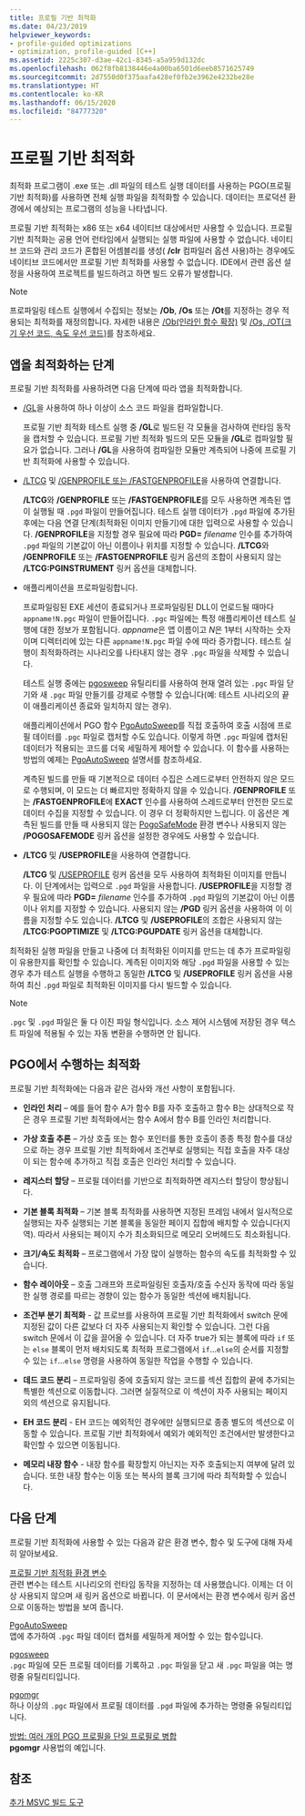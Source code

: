 ```yaml
---
title: 프로필 기반 최적화
ms.date: 04/23/2019
helpviewer_keywords:
- profile-guided optimizations
- optimization, profile-guided [C++]
ms.assetid: 2225c307-d3ae-42c1-8345-a5a959d132dc
ms.openlocfilehash: 062f8fb8138446e4a00ba6501d6eeb8571625749
ms.sourcegitcommit: 2d7550d0f375aafa428ef0fb2e3962e4232be28e
ms.translationtype: HT
ms.contentlocale: ko-KR
ms.lasthandoff: 06/15/2020
ms.locfileid: "84777320"
---
```

# <a name="profile-guided-optimizations"></a>프로필 기반 최적화

최적화 프로그램이 .exe 또는 .dll 파일의 테스트 실행 데이터를 사용하는 PGO(프로필 기반 최적화)를 사용하면 전체 실행 파일을 최적화할 수 있습니다. 데이터는 프로덕션 환경에서 예상되는 프로그램의 성능을 나타냅니다.

프로필 기반 최적화는 x86 또는 x64 네이티브 대상에서만 사용할 수 있습니다. 프로필 기반 최적화는 공용 언어 런타임에서 실행되는 실행 파일에 사용할 수 없습니다. 네이티브 코드와 관리 코드가 혼합된 어셈블리를 생성( **/clr** 컴파일러 옵션 사용)하는 경우에도 네이티브 코드에서만 프로필 기반 최적화를 사용할 수 없습니다. IDE에서 관련 옵션 설정을 사용하여 프로젝트를 빌드하려고 하면 빌드 오류가 발생합니다.

> [!NOTE]
> 프로파일링 테스트 실행에서 수집되는 정보는 **/Ob**, **/Os** 또는 **/Ot**를 지정하는 경우 적용되는 최적화를 재정의합니다. 자세한 내용은 [/Ob(인라인 함수 확장)](reference/ob-inline-function-expansion.md) 및 [/Os, /OT(크기 우선 코드, 속도 우선 코드)](reference/os-ot-favor-small-code-favor-fast-code.md)를 참조하세요.

## <a name="steps-to-optimize-your-app"></a>앱을 최적화하는 단계

프로필 기반 최적화를 사용하려면 다음 단계에 따라 앱을 최적화합니다.

- [/GL](reference/gl-whole-program-optimization.md)을 사용하여 하나 이상이 소스 코드 파일을 컴파일합니다.

   프로필 기반 최적화 테스트 실행 중 **/GL**로 빌드된 각 모듈을 검사하여 런타임 동작을 캡처할 수 있습니다. 프로필 기반 최적화 빌드의 모든 모듈을 **/GL**로 컴파일할 필요가 없습니다. 그러나 **/GL**을 사용하여 컴파일한 모듈만 계측되어 나중에 프로필 기반 최적화에 사용할 수 있습니다.

- [/LTCG](reference/ltcg-link-time-code-generation.md) 및 [/GENPROFILE 또는 /FASTGENPROFILE](reference/genprofile-fastgenprofile-generate-profiling-instrumented-build.md)을 사용하여 연결합니다.

   **/LTCG**와 **/GENPROFILE** 또는 **/FASTGENPROFILE**를 모두 사용하면 계측된 앱이 실행될 때 `.pgd` 파일이 만들어집니다. 테스트 실행 데이터가 `.pgd` 파일에 추가된 후에는 다음 연결 단계(최적화된 이미지 만들기)에 대한 입력으로 사용할 수 있습니다. **/GENPROFILE**을 지정할 경우 필요에 따라 **PGD=** _filename_ 인수를 추가하여 `.pgd` 파일의 기본값이 아닌 이름이나 위치를 지정할 수 있습니다. **/LTCG**와 **/GENPROFILE** 또는 **/FASTGENPROFILE** 링커 옵션의 조합이 사용되지 않는 **/LTCG:PGINSTRUMENT** 링커 옵션을 대체합니다.

- 애플리케이션을 프로파일링합니다.

   프로파일링된 EXE 세션이 종료되거나 프로파일링된 DLL이 언로드될 때마다 `appname!N.pgc` 파일이 만들어집니다. `.pgc` 파일에는 특정 애플리케이션 테스트 실행에 대한 정보가 포함됩니다. *appname*은 앱 이름이고 *N*은 1부터 시작하는 숫자이며 디렉터리에 있는 다른 `appname!N.pgc` 파일 수에 따라 증가합니다. 테스트 실행이 최적화하려는 시나리오를 나타내지 않는 경우 `.pgc` 파일을 삭제할 수 있습니다.

   테스트 실행 중에는 [pgosweep](pgosweep.md) 유틸리티를 사용하여 현재 열려 있는 `.pgc` 파일 닫기와 새 `.pgc` 파일 만들기를 강제로 수행할 수 있습니다(예: 테스트 시나리오의 끝이 애플리케이션 종료와 일치하지 않는 경우).

   애플리케이션에서 PGO 함수 [PgoAutoSweep](pgoautosweep.md)를 직접 호출하여 호출 시점에 프로필 데이터를 `.pgc` 파일로 캡처할 수도 있습니다. 이렇게 하면 `.pgc` 파일에 캡처된 데이터가 적용되는 코드를 더욱 세밀하게 제어할 수 있습니다. 이 함수를 사용하는 방법의 예제는 [PgoAutoSweep](pgoautosweep.md) 설명서를 참조하세요.

   계측된 빌드를 만들 때 기본적으로 데이터 수집은 스레드로부터 안전하지 않은 모드로 수행되며, 이 모드는 더 빠르지만 정확하지 않을 수 있습니다. **/GENPROFILE** 또는 **/FASTGENPROFILE**에 **EXACT** 인수를 사용하여 스레드로부터 안전한 모드로 데이터 수집을 지정할 수 있습니다. 이 경우 더 정확하지만 느립니다. 이 옵션은 계측된 빌드를 만들 때 사용되지 않는 [PogoSafeMode](environment-variables-for-profile-guided-optimizations.md#pogosafemode) 환경 변수나 사용되지 않는 **/POGOSAFEMODE** 링커 옵션을 설정한 경우에도 사용할 수 있습니다.

- **/LTCG** 및 **/USEPROFILE**을 사용하여 연결합니다.

   **/LTCG** 및 [/USEPROFILE](reference/useprofile.md) 링커 옵션을 모두 사용하여 최적화된 이미지를 만듭니다. 이 단계에서는 입력으로 `.pgd` 파일을 사용합니다. **/USEPROFILE**을 지정할 경우 필요에 따라 **PGD=** _filename_ 인수를 추가하여 `.pgd` 파일의 기본값이 아닌 이름이나 위치를 지정할 수 있습니다. 사용되지 않는 **/PGD** 링커 옵션을 사용하여 이 이름을 지정할 수도 있습니다. **/LTCG** 및 **/USEPROFILE**의 조합은 사용되지 않는 **/LTCG:PGOPTIMIZE** 및 **/LTCG:PGUPDATE** 링커 옵션을 대체합니다.

최적화된 실행 파일을 만들고 나중에 더 최적화된 이미지를 만드는 데 추가 프로파일링이 유용한지를 확인할 수 있습니다. 계측된 이미지와 해당 `.pgd` 파일을 사용할 수 있는 경우 추가 테스트 실행을 수행하고 동일한 **/LTCG** 및 **/USEPROFILE** 링커 옵션을 사용하여 최신 `.pgd` 파일로 최적화된 이미지를 다시 빌드할 수 있습니다.

> [!NOTE]
> `.pgc` 및 `.pgd` 파일은 둘 다 이진 파일 형식입니다. 소스 제어 시스템에 저장된 경우 텍스트 파일에 적용될 수 있는 자동 변환을 수행하면 안 됩니다.

## <a name="optimizations-performed-by-pgo"></a>PGO에서 수행하는 최적화

프로필 기반 최적화에는 다음과 같은 검사와 개선 사항이 포함됩니다.

- **인라인 처리** – 예를 들어 함수 A가 함수 B를 자주 호출하고 함수 B는 상대적으로 작은 경우 프로필 기반 최적화에서는 함수 A에서 함수 B를 인라인 처리합니다.

- **가상 호출 추론** – 가상 호출 또는 함수 포인터를 통한 호출이 종종 특정 함수를 대상으로 하는 경우 프로필 기반 최적화에서 조건부로 실행되는 직접 호출을 자주 대상이 되는 함수에 추가하고 직접 호출은 인라인 처리할 수 있습니다.

- **레지스터 할당** – 프로필 데이터를 기반으로 최적화하면 레지스터 할당이 향상됩니다.

- **기본 블록 최적화** – 기본 블록 최적화를 사용하면 지정된 프레임 내에서 일시적으로 실행되는 자주 실행되는 기본 블록을 동일한 페이지 집합에 배치할 수 있습니다(지역). 따라서 사용되는 페이지 수가 최소화되므로 메모리 오버헤드도 최소화됩니다.

- **크기/속도 최적화** – 프로그램에서 가장 많이 실행하는 함수의 속도를 최적화할 수 있습니다.

- **함수 레이아웃** – 호출 그래프와 프로파일링된 호출자/호출 수신자 동작에 따라 동일한 실행 경로를 따르는 경향이 있는 함수가 동일한 섹션에 배치됩니다.

- **조건부 분기 최적화** - 값 프로브를 사용하여 프로필 기반 최적화에서 switch 문에 지정된 값이 다른 값보다 더 자주 사용되는지 확인할 수 있습니다.  그런 다음 switch 문에서 이 값을 끌어올 수 있습니다.  더 자주 true가 되는 블록에 따라 `if` 또는 `else` 블록이 먼저 배치되도록 최적화 프로그램에서 `if`...`else`의 순서를 지정할 수 있는 `if`...`else` 명령을 사용하여 동일한 작업을 수행할 수 있습니다.

- **데드 코드 분리** – 프로파일링 중에 호출되지 않는 코드를 섹션 집합의 끝에 추가되는 특별한 섹션으로 이동합니다. 그러면 실질적으로 이 섹션이 자주 사용되는 페이지 외의 섹션으로 유지됩니다.

- **EH 코드 분리** - EH 코드는 예외적인 경우에만 실행되므로 종종 별도의 섹션으로 이동할 수 있습니다. 프로필 기반 최적화에서 예외가 예외적인 조건에서만 발생한다고 확인할 수 있으면 이동됩니다.

- **메모리 내장 함수** - 내장 함수를 확장할지 아닌지는 자주 호출되는지 여부에 달려 있습니다. 또한 내장 함수는 이동 또는 복사의 블록 크기에 따라 최적화할 수 있습니다.

## <a name="next-steps"></a>다음 단계

프로필 기반 최적화에 사용할 수 있는 다음과 같은 환경 변수, 함수 및 도구에 대해 자세히 알아보세요.

[프로필 기반 최적화 환경 변수](environment-variables-for-profile-guided-optimizations.md)<br/>
관련 변수는 테스트 시나리오의 런타임 동작을 지정하는 데 사용했습니다. 이제는 더 이상 사용되지 않으며 새 링커 옵션으로 바뀝니다. 이 문서에서는 환경 변수에서 링커 옵션으로 이동하는 방법을 보여 줍니다.

[PgoAutoSweep](pgoautosweep.md)<br/>
앱에 추가하여 `.pgc` 파일 데이터 캡처를 세밀하게 제어할 수 있는 함수입니다.

[pgosweep](pgosweep.md)<br/>
`.pgc` 파일에 모든 프로필 데이터를 기록하고 `.pgc` 파일을 닫고 새 `.pgc` 파일을 여는 명령줄 유틸리티입니다.

[pgomgr](pgomgr.md)<br/>
하나 이상의 `.pgc` 파일에서 프로필 데이터를 `.pgd` 파일에 추가하는 명령줄 유틸리티입니다.

[방법: 여러 개의 PGO 프로필을 단일 프로필로 병합](how-to-merge-multiple-pgo-profiles-into-a-single-profile.md)<br/>
**pgomgr** 사용법의 예입니다.

## <a name="see-also"></a>참조

[추가 MSVC 빌드 도구](reference/c-cpp-build-tools.md)
